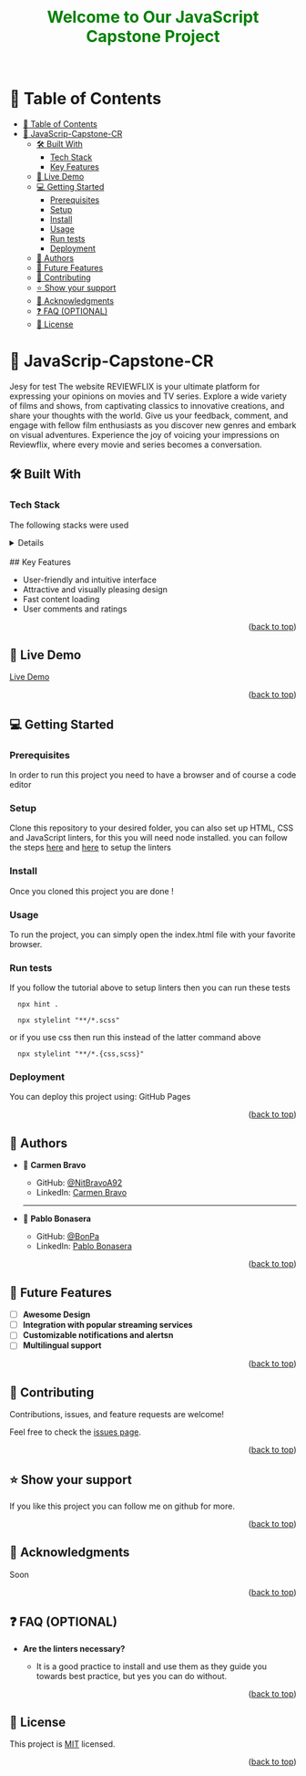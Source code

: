 <a name="readme-top"></a>

<div align="center">
 <br/>
 <h1 style="color: green;">Welcome to Our JavaScript Capstone Project</h1>
 <br/>
</div>

<!-- TABLE OF CONTENTS -->

# 📗 Table of Contents

- [📗 Table of Contents](#-table-of-contents)
- [📖 JavaScrip-Capstone-CR ](#-JavaScrip-Capstone-CR-)
  - [🛠 Built With ](#-built-with-)
    - [Tech Stack ](#tech-stack-)
    - [Key Features ](#key-features-)
  - [🚀 Live Demo ](#-live-demo-)
  - [💻 Getting Started ](#-getting-started-)
    - [Prerequisites](#prerequisites)
    - [Setup](#setup)
    - [Install](#install)
    - [Usage](#usage)
    - [Run tests](#run-tests)
    - [Deployment](#deployment)
  - [👥 Authors ](#-authors-)
  - [🔭 Future Features ](#-future-features-)
  - [🤝 Contributing ](#-contributing-)
  - [⭐️ Show your support ](#️-show-your-support-)
  - [🙏 Acknowledgments ](#-acknowledgments-)
  - [❓ FAQ (OPTIONAL) ](#-faq-optional-)
  - [📝 License ](#-license-)

<!-- PROJECT DESCRIPTION -->

# 📖 JavaScrip-Capstone-CR <a name="JavaScrip-Capstone-CR"></a>
Jesy for test
The website REVIEWFLIX is your ultimate platform for expressing your opinions on movies and TV series. Explore a wide variety of films and shows, from captivating classics to innovative creations, and share your thoughts with the world. Give us your feedback, comment, and engage with fellow film enthusiasts as you discover new genres and embark on visual adventures. Experience the joy of voicing your impressions on Reviewflix, where every movie and series becomes a conversation.

## 🛠 Built With <a name="built-with"></a>

### Tech Stack <a name="tech-stack"></a>

The following stacks were used

<details>
  <ul>
    <li><a href="https://developer.mozilla.org/en-US/docs/Web/HTML">HTML</a></li>
    <li><a href="https://developer.mozilla.org/en-US/docs/Web/CSS">CSS</a></li>
    <li><a href="https://developer.mozilla.org/en-US/docs/Web/JavaScript">Javascript</a></li>
 </ul>
</details>

<!-- Features -->
<br>
## Key Features <a name="key-features"></a>

- User-friendly and intuitive interface
- Attractive and visually pleasing design
- Fast content loading
- User comments and ratings

<p align="right">(<a href="#readme-top">back to top</a>)</p>

<!-- LIVE DEMO -->

## 🚀 Live Demo

<a href="https://pablobona.github.io/Peer-to-peer-code-review/dist/index.html">Live Demo</a>

<p align="right">(<a href="#readme-top">back to top</a>)</p>

<!-- GETTING STARTED -->

## 💻 Getting Started <a name="getting-started"></a>

### Prerequisites

In order to run this project you need to have a browser and of course a code editor

### Setup

Clone this repository to your desired folder, you can also set up HTML, CSS and JavaScript linters, for this you will need node installed. you can follow the steps [here](https://github.com/microverseinc/linters-config/tree/master/html-css) and [here](https://github.com/microverseinc/linters-config/tree/master/javascript) to setup the linters

### Install

Once you cloned this project you are done !

### Usage

To run the project, you can simply open the index.html file with your favorite browser.

### Run tests

If you follow the tutorial above to setup linters then you can run these tests

```$
  npx hint .
```

```$
  npx stylelint "**/*.scss"
```

or if you use css then run this instead of the latter command above

```$
  npx stylelint "**/*.{css,scss}"
```

### Deployment

You can deploy this project using: GitHub Pages

<p align="right">(<a href="#readme-top">back to top</a>)</p>

<!-- AUTHORS -->

## 👥 Authors <a name="authors"></a>

- 👤 **Carmen Bravo**

  - GitHub: [@NitBravoA92](https://github.com/NitBravoA92)
  - LinkedIn: [Carmen Bravo](https://www.linkedin.com/in/nitcelis-bravo-alcala-b65340158/)
  <hr>

- 👤 **Pablo Bonasera**

  - GitHub: [@BonPa](https://github.com/PabloBona)
  - LinkedIn: [Pablo Bonasera](https://www.linkedin.com/in/pablo-bonasera-142327257/)

<p align="right">(<a href="#readme-top">back to top</a>)</p>

<!-- FUTURE FEATURES -->

## 🔭 Future Features <a name="future-features"></a>

- [ ] **Awesome Design**
- [ ] **Integration with popular streaming services**
- [ ] **Customizable notifications and alertsn**
- [ ] **Multilingual support**

<p align="right">(<a href="#readme-top">back to top</a>)</p>

<!-- CONTRIBUTING -->

## 🤝 Contributing <a name="contributing"></a>

Contributions, issues, and feature requests are welcome!

Feel free to check the [issues page](https://github.com/PabloBona//issues).

<p align="right">(<a href="#readme-top">back to top</a>)</p>

<!-- SUPPORT -->

## ⭐️ Show your support <a name="support"></a>

If you like this project you can follow me on github for more.

<p align="right">(<a href="#readme-top">back to top</a>)</p>

<!-- ACKNOWLEDGEMENTS -->

## 🙏 Acknowledgments <a name="acknowledgements"></a>

Soon

<p align="right">(<a href="#readme-top">back to top</a>)</p>

<!-- FAQ (optional) -->

## ❓ FAQ (OPTIONAL) <a name="faq"></a>

- **Are the linters necessary?**

  - It is a good practice to install and use them as they guide you towards best practice, but yes you can do without.

<p align="right">(<a href="#readme-top">back to top</a>)</p>

<!-- LICENSE -->

## 📝 License <a name="license"></a>

This project is [MIT](https://github.com/PabloBona//blob/dev/MIT.md) licensed.

<p align="right">(<a href="#readme-top">back to top</a>)</p>
